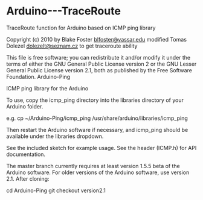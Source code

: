 Arduino---TraceRoute
====================

TraceRoute function for Arduino based on ICMP ping library

Copyright (c) 2010 by Blake Foster blfoster@vassar.edu
modified Tomas Dolezel dolezelt@seznam.cz to get traceroute ability

This file is free software; you can redistribute it and/or modify it under the terms of either the GNU General Public License version 2 or the GNU Lesser General Public License version 2.1, both as published by the Free Software Foundation.
Arduino-Ping

ICMP ping library for the Arduino

To use, copy the icmp_ping directory into the libraries directory of your Arduino folder.

e.g. cp ~/Arduino-Ping/icmp_ping /usr/share/arduino/libraries/icmp_ping

Then restart the Arduino software if necessary, and icmp_ping should be available under the libraries dropdown.

See the included sketch for example usage. See the header (ICMP.h) for API documentation.

The master branch currently requires at least version 1.5.5 beta of the Arduino software. For older versions of the Arduino software, use version 2.1. After cloning:

cd Arduino-Ping git checkout version2.1
